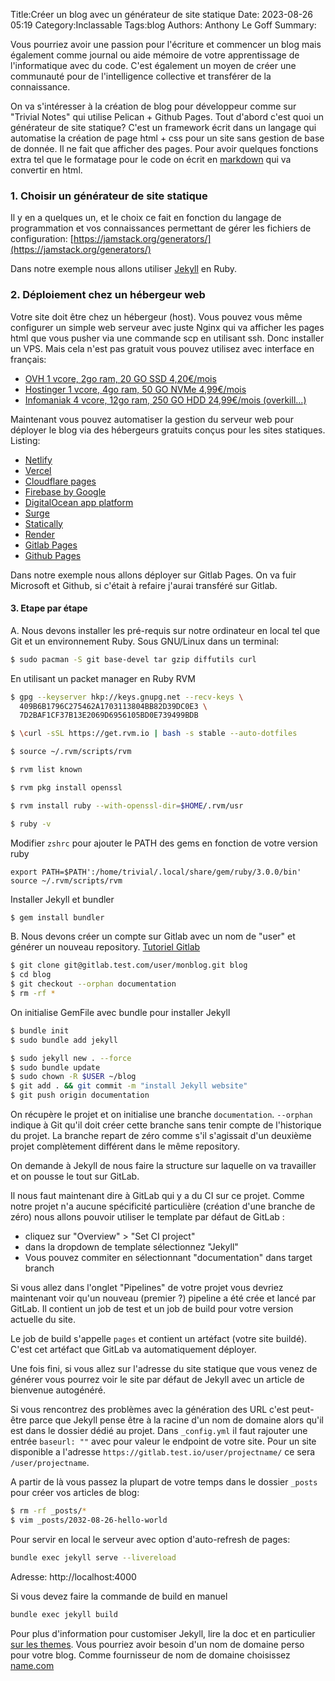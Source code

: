 Title:Créer un blog avec un générateur de site statique
Date: 2023-08-26 05:19
Category:Inclassable
Tags:blog
Authors: Anthony Le Goff
Summary:

Vous pourriez avoir une passion pour l'écriture et commencer un blog mais également comme journal ou aide mémoire de votre apprentissage de l'informatique avec du code. C'est également un moyen de créer une communauté pour de l'intelligence collective et transférer de la connaissance.

On va s'intéresser à la création de blog pour développeur comme sur "Trivial Notes" qui utilise Pelican + Github Pages. Tout d'abord c'est quoi un générateur de site statique? C'est un framework écrit dans un langage qui automatise la création de page html + css pour un site sans gestion de base de donnée. Il ne fait que afficher des pages. Pour avoir quelques fonctions extra tel que le formatage pour le code on écrit en [markdown](https://www.markdowntutorial.com/fr/) qui va convertir en html.

### 1. Choisir un générateur de site statique

Il y en a quelques un, et le choix ce fait en fonction du langage de programmation et vos connaissances permettant de gérer les fichiers de configuration: [https://jamstack.org/generators/](https://jamstack.org/generators/)

Dans notre exemple nous allons utiliser [Jekyll](https://jekyllrb.com/) en Ruby.

### 2. Déploiement chez un hébergeur web

Votre site doit être chez un hébergeur (host). Vous pouvez vous même configurer un simple web serveur avec juste Nginx qui va afficher les pages html que vous pusher via une commande scp en utilisant ssh. Donc installer un VPS. Mais cela n'est pas gratuit vous pouvez utilisez avec interface en français:

* [OVH 1 vcore, 2go ram, 20 GO SSD 4,20€/mois](https://www.ovhcloud.com/fr/vps/)
* [Hostinger 1 vcore, 4go ram, 50 GO NVMe 4,99€/mois](https://www.hostinger.fr/vps)
* [Infomaniak 4 vcore, 12go ram, 250 GO HDD 24,99€/mois (overkill...)](https://www.infomaniak.com/fr/hebergement/vps-cloud/tarifs)

Maintenant vous pouvez automatiser la gestion du serveur web pour déployer le blog via des hébergeurs gratuits conçus pour les sites statiques. Listing:

* [Netlify](https://www.netlify.com/)
* [Vercel](https://vercel.com/)
* [Cloudflare pages](https://pages.cloudflare.com/)
* [Firebase by Google](https://firebase.google.com/)
* [DigitalOcean app platform](https://www.digitalocean.com/products/app-platform)
* [Surge](https://surge.sh/)
* [Statically](https://statically.io/)
* [Render](https://render.com/)
* [Gitlab Pages](https://about.gitlab.com/stages-devops-lifecycle/pages/)
* [Github Pages](https://pages.github.com/)

Dans notre exemple nous allons déployer sur Gitlab Pages. On va fuir Microsoft et Github, si c'était à refaire j'aurai transféré sur Gitlab.

#### 3. Etape par étape

A. Nous devons installer les pré-requis sur notre ordinateur en local tel que Git et un environnement Ruby. Sous GNU/Linux dans un terminal:

```bash
$ sudo pacman -S git base-devel tar gzip diffutils curl
```

En utilisant un packet manager en Ruby RVM
```bash
$ gpg --keyserver hkp://keys.gnupg.net --recv-keys \
  409B6B1796C275462A1703113804BB82D39DC0E3 \
  7D2BAF1CF37B13E2069D6956105BD0E739499BDB

$ \curl -sSL https://get.rvm.io | bash -s stable --auto-dotfiles

$ source ~/.rvm/scripts/rvm

$ rvm list known

$ rvm pkg install openssl

$ rvm install ruby --with-openssl-dir=$HOME/.rvm/usr

$ ruby -v
```

Modifier `zshrc` pour ajouter le PATH des gems en fonction de votre version ruby
```
export PATH=$PATH':/home/trivial/.local/share/gem/ruby/3.0.0/bin'
source ~/.rvm/scripts/rvm
```

Installer Jekyll et bundler
```bash
$ gem install bundler
```

B. Nous devons créer un compte sur Gitlab avec un nom de "user" et générer un nouveau repository. [Tutoriel Gitlab](https://github.com/SocialGouv/tutoriel-gitlab)

```bash
$ git clone git@gitlab.test.com/user/monblog.git blog
$ cd blog
$ git checkout --orphan documentation 
$ rm -rf *
```
On initialise GemFile avec bundle pour installer Jekyll
```bash
$ bundle init
$ sudo bundle add jekyll

$ sudo jekyll new . --force
$ sudo bundle update
$ sudo chown -R $USER ~/blog
$ git add . && git commit -m "install Jekyll website"
$ git push origin documentation
```

On récupère le projet et on initialise une branche `documentation`. `--orphan` indique à Git qu'il doit créer cette branche sans tenir compte de l'historique du projet. La branche repart de zéro comme s'il s'agissait d'un deuxième projet complètement différent dans le même repository.

On demande à Jekyll de nous faire la structure sur laquelle on va travailler et on pousse le tout sur GitLab.

Il nous faut maintenant dire à GitLab qui y a du CI sur ce projet. Comme notre projet n'a aucune spécificité particulière (création d'une branche de zéro) nous allons pouvoir utiliser le template par défaut de GitLab :

* cliquez sur "Overview" > "Set CI project"
* dans la dropdown de template sélectionnez "Jekyll"
* Vous pouvez commiter en sélectionnant "documentation" dans target branch

Si vous allez dans l'onglet "Pipelines" de votre projet vous devriez maintenant voir qu'un nouveau (premier ?) pipeline a été crée et lancé par GitLab. Il contient un job de test et un job de build pour votre version actuelle du site.

Le job de build s'appelle `pages` et contient un artéfact (votre site buildé). C'est cet artéfact que GitLab va automatiquement déployer.

Une fois fini, si vous allez sur l'adresse du site statique que vous venez de générer vous pourrez voir le site par défaut de Jekyll avec un article de bienvenue autogénéré.

Si vous rencontrez des problèmes avec la génération des URL c'est peut-être parce que Jekyll pense être à la racine d'un nom de domaine alors qu'il est dans le dossier dédié au projet. Dans `_config.yml` il faut rajouter une entrée `baseurl: ""` avec pour valeur le endpoint de votre site. Pour un site disponible a l'adresse `https://gitlab.test.io/user/projectname/` ce sera `/user/projectname`.

A partir de là vous passez la plupart de votre temps dans le dossier `_posts` pour créer vos articles de blog:

```bash
$ rm -rf _posts/*
$ vim _posts/2032-08-26-hello-world
```

Pour servir en local le serveur avec option d'auto-refresh de pages:
```bash
bundle exec jekyll serve --livereload
```

Adresse: http://localhost:4000

Si vous devez faire la commande de build en manuel
```bash
bundle exec jekyll build
```


Pour plus d'information pour customiser Jekyll, lire la doc et en particulier [sur les themes](https://jekyllrb.com/docs/themes/). Vous pourriez avoir besoin d'un nom de domaine perso pour votre blog. Comme fournisseur de nom de domaine choisissez [name.com](https://www.name.com/)